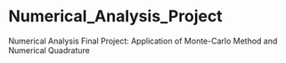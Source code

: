 # Numerical_Analysis_Project
Numerical Analysis Final Project: Application of Monte-Carlo Method and Numerical Quadrature
